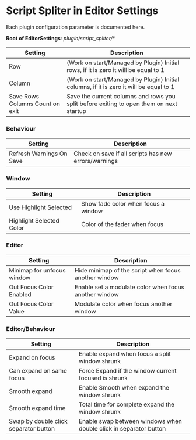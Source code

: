 # Script Spliter in Editor Settings
Each plugin configuration parameter is documented here.

**Root of EditorSettings**: *plugin/script_spliter/**

|  Setting  | Description  |
| ------------ | ------------ |
|  Row | (Work on start/Managed by Plugin) Initial rows, if it is zero it will be equal to 1 |
| Column  |  (Work on start/Managed by Plugin) Initial columns, if it is zero it will be equal to 1 |
| Save Rows Columns Count on exit  |  Save the current columns and rows you split before exiting to open them on next startup |

### Behaviour
|  Setting  | Description  |
| ------------ | ------------ |
| Refresh Warnings On Save | Check on save if all scripts has new errors/warnings|

### Window
|  Setting  | Description  |
| ------------ | ------------ |
| Use Highlight Selected | Show fade color when focus a window|
| Highlight Selected Color | Color of the fader when focus |

### Editor
|  Setting  | Description  |
| ------------ | ------------ |
| Minimap for unfocus window | Hide minimap of the script when focus another window |
| Out Focus Color Enabled | Enable set a modulate color when focus another window |
| Out Focus Color Value | Modulate color when focus another window |

### Editor/Behaviour
|  Setting  | Description  |
| ------------ | ------------ |
| Expand on focus | Enable expand when focus a split window shrunk |
| Can expand on same focus | Force Expand if the window current focused is shrunk |
| Smooth expand | Enable Smooth when expand the window shrunk |
| Smooth expand time| Total time for complete expand the window shrunk|
| Swap by double click separator button | Enable swap between windows when double click in separator button |

